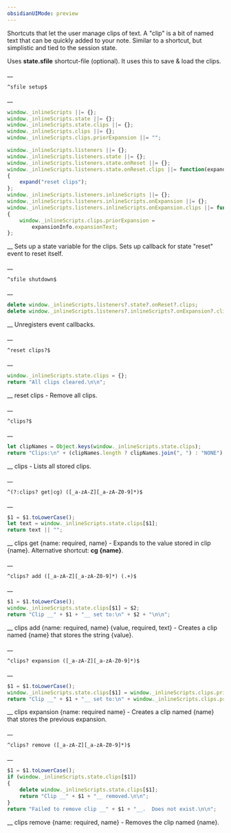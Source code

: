 ```yaml
---
obsidianUIMode: preview
---
```


Shortcuts that let the user manage clips of text.  A "clip" is a bit of named text that can be quickly added to your note.  Similar to a shortcut, but simplistic and tied to the session state.

Uses __state.sfile__ shortcut-file (optional).
It uses this to save & load the clips.


__
```
^sfile setup$
```
__
```js
window._inlineScripts ||= {};
window._inlineScripts.state ||= {};
window._inlineScripts.state.clips ||= {};
window._inlineScripts.clips ||= {};
window._inlineScripts.clips.priorExpansion ||= "";

window._inlineScripts.listeners ||= {};
window._inlineScripts.listeners.state ||= {};
window._inlineScripts.listeners.state.onReset ||= {};
window._inlineScripts.listeners.state.onReset.clips ||= function(expand)
{
	expand("reset clips");
};
window._inlineScripts.listeners.inlineScripts ||= {};
window._inlineScripts.listeners.inlineScripts.onExpansion ||= {};
window._inlineScripts.listeners.inlineScripts.onExpansion.clips ||= function(expansionInfo)
{
	window._inlineScripts.clips.priorExpansion =
		expansionInfo.expansionText;
};
```
__
Sets up a state variable for the clips.  Sets up callback for state "reset" event to reset itself.


__
```
^sfile shutdown$
```
__
```js
delete window._inlineScripts.listeners?.state?.onReset?.clips;
delete window._inlineScripts.listeners?.inlineScripts?.onExpansion?.clips;
```
__
Unregisters event callbacks.


__
```
^reset clips?$
```
__
```js
window._inlineScripts.state.clips = {};
return "All clips cleared.\n\n";
```
__
reset clips - Remove all clips.


__
```
^clips?$
```
__
```js
let clipNames = Object.keys(window._inlineScripts.state.clips);
return "Clips:\n" + (clipNames.length ? clipNames.join(", ") : "NONE") + "\n\n";
```
__
clips - Lists all stored clips.


__
```
^(?:clips? get|cg) ([_a-zA-Z][_a-zA-Z0-9]*)$
```
__
```js
$1 = $1.toLowerCase();
let text = window._inlineScripts.state.clips[$1];
return text || "";
```
__
clips get {name: required, name} - Expands to the value stored in clip {name}.
        Alternative shortcut: __cg {name}__.


__
```
^clips? add ([_a-zA-Z][_a-zA-Z0-9]*) (.+)$
```
__
```js
$1 = $1.toLowerCase();
window._inlineScripts.state.clips[$1] = $2;
return "Clip __" + $1 + "__ set to:\n" + $2 + "\n\n";
```
__
clips add {name: required, name} {value, required, text} - Creates a clip named {name} that stores the string {value}.


__
```
^clips? expansion ([_a-zA-Z][_a-zA-Z0-9]*)$
```
__
```js
$1 = $1.toLowerCase();
window._inlineScripts.state.clips[$1] = window._inlineScripts.clips.priorExpansion;
return "Clip __" + $1 + "__ set to:\n" + window._inlineScripts.clips.priorExpansion + "\n\n";
```
__
clips expansion {name: required name} - Creates a clip named {name} that stores the previous expansion.


__
```
^clips? remove ([_a-zA-Z][_a-zA-Z0-9]*)$
```
__
```js
$1 = $1.toLowerCase();
if (window._inlineScripts.state.clips[$1])
{
	delete window._inlineScripts.state.clips[$1];
	return "Clip __" + $1 + "__ removed.\n\n";
}
return "Failed to remove clip __" + $1 + "__.  Does not exist.\n\n";
```
__
clips remove {name: required, name} - Removes the clip named {name}.
